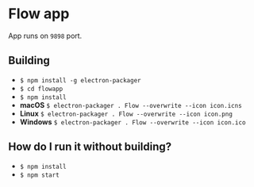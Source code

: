 # Flow app

App runs on `9898` port.

## Building

- `$ npm install -g electron-packager`
- `$ cd flowapp`
- `$ npm install`
- __macOS__ `$ electron-packager . Flow --overwrite --icon icon.icns`
- __Linux__ `$ electron-packager . Flow --overwrite --icon icon.png`
- __Windows__ `$ electron-packager . Flow --overwrite --icon icon.ico`

## How do I run it without building?

- `$ npm install`
- `$ npm start`

